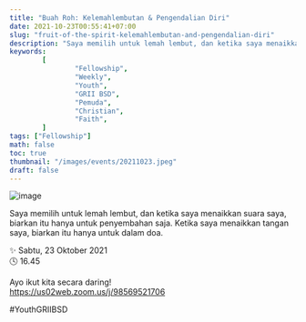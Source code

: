 ```yaml
---
title: "Buah Roh: Kelemahlembutan & Pengendalian Diri"
date: 2021-10-23T00:55:41+07:00
slug: "fruit-of-the-spirit-kelemahlembutan-and-pengendalian-diri"
description: "Saya memilih untuk lemah lembut, dan ketika saya menaikkan suara saya, biarkan itu hanya untuk penyembahan saja. Ketika saya menaikkan tangan saya, biarkan itu hanya untuk dalam doa."
keywords:
        [
                "Fellowship",
                "Weekly",
                "Youth",
                "GRII BSD",
                "Pemuda",
                "Christian",
                "Faith",
        ]
tags: ["Fellowship"]
math: false
toc: true
thumbnail: "/images/events/20211023.jpeg"
draft: false
---
```


![image](/images/events/20211023.jpeg)

Saya memilih untuk lemah lembut, dan ketika saya menaikkan suara saya, biarkan itu hanya untuk penyembahan saja. Ketika saya menaikkan tangan saya, biarkan itu hanya untuk dalam doa.

✨ Sabtu, 23 Oktober 2021\
🕓 16.45

Ayo ikut kita secara daring!\
https://us02web.zoom.us/j/98569521706

#YouthGRIIBSD
